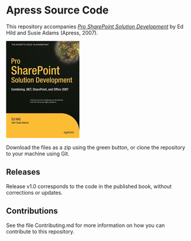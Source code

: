 # Apress Source Code

This repository accompanies [*Pro SharePoint Solution Development*](http://www.apress.com/9781590598085) by Ed Hild and Susie Adams (Apress, 2007).

![Cover image](9781590598085.jpg)

Download the files as a zip using the green button, or clone the repository to your machine using Git.

## Releases

Release v1.0 corresponds to the code in the published book, without corrections or updates.

## Contributions

See the file Contributing.md for more information on how you can contribute to this repository.

